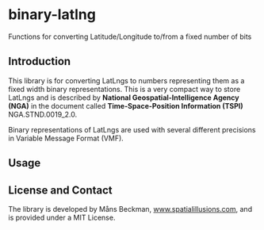 # binary-latlng
Functions for converting Latitude/Longitude to/from a fixed number of bits

## Introduction

This library is for converting LatLngs to numbers representing them as a fixed width binary representations. This is a very compact way to store LatLngs and is described by **National Geospatial-Intelligence Agency (NGA)** in the document called **Time-Space-Position Information (TSPI)** NGA.STND.0019_2.0.

Binary representations of LatLngs are used with several different precisions in Variable Message Format (VMF). 

## Usage

## License and Contact
The library is developed by Måns Beckman, www.spatialillusions.com, and is provided under a MIT License.

